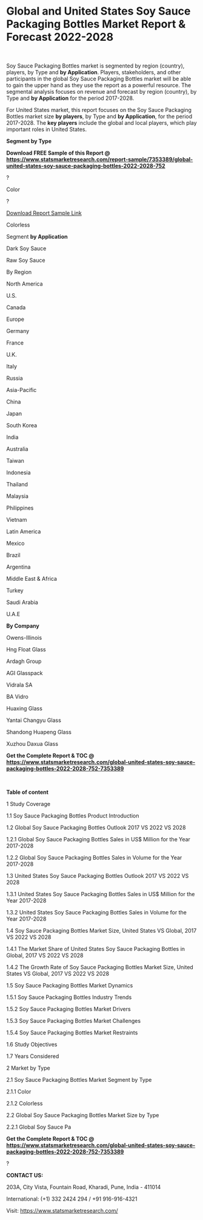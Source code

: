 <h1>Global and United States Soy Sauce Packaging Bottles Market Report & Forecast 2022-2028</h1><br/><p>Soy Sauce Packaging Bottles market is segmented by region (country), players, by Type and <strong>by Application</strong>. Players, stakeholders, and other participants in the global Soy Sauce Packaging Bottles market will be able to gain the upper hand as they use the report as a powerful resource. The segmental analysis focuses on revenue and forecast by region (country), by Type and <strong>by Application</strong> for the period 2017-2028.</p>
 
 
 
 <p>For United States market, this report focuses on the Soy Sauce Packaging Bottles market size <strong>by players</strong>, by Type and <strong>by Application</strong>, for the period 2017-2028. The <strong>key players</strong> include the global and local players, which play important roles in United States.</p>
 
 
 
 <p><strong>Segment by Type</strong></p>
 
 
 
 <div><b>Download FREE Sample of this Report @ <a href="https://www.statsmarketresearch.com/download-free-sample/7353389/global-united-states-soy-sauce-packaging-bottles-2022-2028-752">https://www.statsmarketresearch.com/report-sample/7353389/global-united-states-soy-sauce-packaging-bottles-2022-2028-752</a></b></div>
 
 
 
 <p>? </p>
 
 
 
 <p>Color</p>
 
 
 
 <p>? </p>
 
 
 
 <p><a href="https://www.statsmarketresearch.com/download-free-sample/7353389/global-united-states-soy-sauce-packaging-bottles-2022-2028-752">Download Report Sample Link</a></p>
 
 
 
 <p>Colorless</p>
 
 
 
 <p>Segment <strong>by Application</strong></p>
 
 
 
 <p>Dark Soy Sauce</p>
 
 
 
 <p>Raw Soy Sauce</p>
 
 
 
 <p>By Region</p>
 
 
 
 <p>North America</p>
 
 
 
 <p>U.S.</p>
 
 
 
 <p>Canada</p>
 
 
 
 <p>Europe</p>
 
 
 
 <p>Germany</p>
 
 
 
 <p>France</p>
 
 
 
 <p>U.K.</p>
 
 
 
 <p>Italy</p>
 
 
 
 <p>Russia</p>
 
 
 
 <p>Asia-Pacific</p>
 
 
 
 <p>China</p>
 
 
 
 <p>Japan</p>
 
 
 
 <p>South Korea</p>
 
 
 
 <p>India</p>
 
 
 
 <p>Australia</p>
 
 
 
 <p>Taiwan</p>
 
 
 
 <p>Indonesia</p>
 
 
 
 <p>Thailand</p>
 
 
 
 <p>Malaysia</p>
 
 
 
 <p>Philippines</p>
 
 
 
 <p>Vietnam</p>
 
 
 
 <p>Latin America</p>
 
 
 
 <p>Mexico</p>
 
 
 
 <p>Brazil</p>
 
 
 
 <p>Argentina</p>
 
 
 
 <p>Middle East & Africa</p>
 
 
 
 <p>Turkey</p>
 
 
 
 <p>Saudi Arabia</p>
 
 
 
 <p>U.A.E</p>
 
 
 
 <p><strong>By Company</strong></p>
 
 
 
 <p>Owens-Illinois</p>
 
 
 
 <p>Hng Float Glass</p>
 
 
 
 <p>Ardagh Group</p>
 
 
 
 <p>AGI Glasspack</p>
 
 
 
 <p>Vidrala SA</p>
 
 
 
 <p>BA Vidro</p>
 
 
 
 <p>Huaxing Glass</p>
 
 
 
 <p>Yantai Changyu Glass</p>
 
 
 
 <p>Shandong Huapeng Glass</p>
 
 
 
 <p>Xuzhou Daxua Glass</p>
 
 
 
 <div><b>Get the Complete Report & TOC @ <a href="https://www.statsmarketresearch.com/global-united-states-soy-sauce-packaging-bottles-2022-2028-752-7353389">https://www.statsmarketresearch.com/global-united-states-soy-sauce-packaging-bottles-2022-2028-752-7353389</a></b></div>
 
 
 
 <p><br />
 
 <b>Table of content</b></p>
 
 
 
 <p>1 Study Coverage<br />
 
 1.1 Soy Sauce Packaging Bottles Product Introduction<br />
 
 1.2 Global Soy Sauce Packaging Bottles Outlook 2017 VS 2022 VS 2028<br />
 
 1.2.1 Global Soy Sauce Packaging Bottles Sales in US$ Million for the Year 2017-2028<br />
 
 1.2.2 Global Soy Sauce Packaging Bottles Sales in Volume for the Year 2017-2028<br />
 
 1.3 United States Soy Sauce Packaging Bottles Outlook 2017 VS 2022 VS 2028<br />
 
 1.3.1 United States Soy Sauce Packaging Bottles Sales in US$ Million for the Year 2017-2028<br />
 
 1.3.2 United States Soy Sauce Packaging Bottles Sales in Volume for the Year 2017-2028<br />
 
 1.4 Soy Sauce Packaging Bottles Market Size, United States VS Global, 2017 VS 2022 VS 2028<br />
 
 1.4.1 The Market Share of United States Soy Sauce Packaging Bottles in Global, 2017 VS 2022 VS 2028<br />
 
 1.4.2 The Growth Rate of Soy Sauce Packaging Bottles Market Size, United States VS Global, 2017 VS 2022 VS 2028<br />
 
 1.5 Soy Sauce Packaging Bottles Market Dynamics<br />
 
 1.5.1 Soy Sauce Packaging Bottles Industry Trends<br />
 
 1.5.2 Soy Sauce Packaging Bottles Market Drivers<br />
 
 1.5.3 Soy Sauce Packaging Bottles Market Challenges<br />
 
 1.5.4 Soy Sauce Packaging Bottles Market Restraints<br />
 
 1.6 Study Objectives<br />
 
 1.7 Years Considered<br />
 
 2 Market by Type<br />
 
 2.1 Soy Sauce Packaging Bottles Market Segment by Type<br />
 
 2.1.1 Color<br />
 
 2.1.2 Colorless<br />
 
 2.2 Global Soy Sauce Packaging Bottles Market Size by Type<br />
 
 2.2.1 Global Soy Sauce Pa</p>
 
 
 
 <div><b>Get the Complete Report & TOC @ <a href="https://www.statsmarketresearch.com/global-united-states-soy-sauce-packaging-bottles-2022-2028-752-7353389">https://www.statsmarketresearch.com/global-united-states-soy-sauce-packaging-bottles-2022-2028-752-7353389</a></b></div>
 
 
 
 <p>? </p>
 
 
 
 <p><b>CONTACT US:</b><br />
 
 203A, City Vista, Fountain Road, Kharadi, Pune, India - 411014<br />
 
 International: (+1) 332 2424 294 / +91 916-916-4321<br />
 
 Visit: <a href="https://www.statsmarketresearch.com/">https://www.statsmarketresearch.com/</a></p>